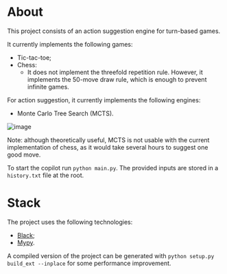 # About

This project consists of an action suggestion engine for turn-based games.

It currently implements the following games:
- Tic-tac-toe;
- Chess:
  - It does not implement the threefold repetition rule. However, it implements the 50-move draw rule, which is enough to prevent infinite games.

For action suggestion, it currently implements the following engines:
- Monte Carlo Tree Search (MCTS).

![image](https://github.com/user-attachments/assets/f0025229-d2df-4b0d-8f1e-05781bb38fad)

Note: although theoretically useful, MCTS is not usable with the current implementation of chess, as it would take several hours to suggest one good move.

To start the copilot run `python main.py`. The provided inputs are stored in a `history.txt` file at the root.

# Stack

The project uses the following technologies:
- [Black](https://pypi.org/project/black/);
- [Mypy](https://pypi.org/project/mypy/).

A compiled version of the project can be generated with `python setup.py build_ext --inplace` for some performance improvement.
